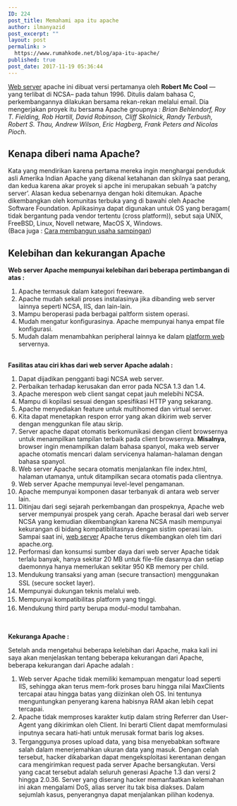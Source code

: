 ```yaml
---
ID: 224
post_title: Memahami apa itu apache
author: ilmanyazid
post_excerpt: ""
layout: post
permalink: >
  https://www.rumahkode.net/blog/apa-itu-apache/
published: true
post_date: 2017-11-19 05:36:44
---
```

<div class="post-header">
<div class="post-header-line-1"><a href="http://www.rumahkode.net/blog/fungsi-dari-web-server/">Web server</a> apache ini dibuat versi pertamanya oleh <strong>Robert Mc Cool</strong> — yang terlibat di NCSA– pada tahun 1996. Ditulis dalam bahasa C, perkembangannya dilakukan bersama rekan-rekan melalui email. Dia mengerjakan proyek itu bersama Apache groupnya : <em>Brian Behlendorf, Roy T. Fielding, Rob Hartill, David Robinson, Cliff Skolnick, Randy Terbush, Robert S. Thau, Andrew Wilson, Eric Hagberg, Frank Peters and Nicolas Pioch</em>.</div>
</div>
<div id="post-body-2055728572481876641" class="post-body entry-content">
<div></div>
<h2>Kenapa diberi nama Apache?</h2>
<div></div>
<div>Kata yang mendirikan karena pertama mereka ingin menghargai penduduk asli Amerika Indian Apache yang dikenal ketahanan dan skilnya saat perang, dan kedua karena akar proyek si apche ini merupakan sebuah ‘a patchy server’. Alasan kedua sebenarnya dengan hoki ditemukan. Apache dikembangkan oleh komunitas terbuka yang di bawahi oleh Apache Software Foundation. Aplikasinya dapat digunakan untuk OS yang beragam( tidak bergantung pada vendor tertentu (cross platform)), sebut saja UNIX, FreeBSD, Linux, Novell netware, MacOS X, Windows.</div>
</div>
<div></div>
<div>(Baca juga : <a href="http://www.rumahkode.net/membangun-bisnis-sampingan/">Cara membangun usaha sampingan</a>)</div>
<div id="post-body-2055728572481876641" class="post-body entry-content">
<div class="fullpost">
<h2>Kelebihan dan kekurangan Apache</h2>
<div><b>Web server Apache mempunyai kelebihan dari beberapa pertimbangan di atas :</b></div>
<ol>
 	<li>Apache termasuk dalam kategori freeware.</li>
 	<li>Apache mudah sekali proses instalasinya jika dibanding web server lainnya seperti NCSA, IIS, dan lain-lain.</li>
 	<li>Mampu beroperasi pada berbagai paltform sistem operasi.</li>
 	<li>Mudah mengatur konfigurasinya. Apache mempunyai hanya empat file konfigurasi.</li>
 	<li>Mudah dalam menambahkan peripheral lainnya ke dalam <a href="http://www.rumahkode.net/">platform web</a> servernya.</li>
</ol>
&nbsp;
<div><b>Fasilitas atau ciri khas dari web server Apache adalah :</b></div>
<ol>
 	<li>Dapat dijadikan pengganti bagi NCSA web server.</li>
 	<li>Perbaikan terhadap kerusakan dan error pada NCSA 1.3 dan 1.4.</li>
 	<li>Apache merespon web client sangat cepat jauh melebihi NCSA.</li>
 	<li>Mampu di kopilasi sesuai dengan spesifikasi HTTP yang sekarang.</li>
 	<li>Apache menyediakan feature untuk multihomed dan virtual server.</li>
 	<li>Kita dapat menetapkan respon error yang akan dikirim web server dengan menggunkan file atau skrip.</li>
 	<li>Server apache dapat otomatis berkomunikasi dengan client browsernya untuk menampilkan tampilan terbaik pada client browsernya.
<strong>Misalnya</strong>, browser ingin menampilkan dalam bahasa spanyol, maka web server apache otomatis mencari dalam servicenya halaman-halaman dengan bahasa spanyol.</li>
 	<li>Web server Apache secara otomatis menjalankan file index.html, halaman utamanya, untuk ditampilkan secara otomatis pada clientnya.</li>
 	<li>Web server Apache mempunyai level-level pengamanan.</li>
 	<li>Apache mempunyai komponen dasar terbanyak di antara web server lain.</li>
 	<li>Ditinjau dari segi sejarah perkembangan dan prospeknya, Apache web server mempunyai prospek yang cerah. Apache berasal dari web server NCSA yang kemudian dikembangkan karena NCSA masih mempunyai kekurangan di bidang kompatibilitasnya dengan sistim operasi lain. Sampai saat ini, <a href="http://www.rumahkode.net/fungsi-dari-web-server/">web server</a> Apache terus dikembangkan oleh tim dari apache.org.</li>
 	<li>Performasi dan konsumsi sumber daya dari web server Apache tidak terlalu banyak, hanya sekitar 20 MB untuk file-file dasarnya dan setiap daemonnya hanya memerlukan sekitar 950 KB memory per child.</li>
 	<li><span style="line-height: 1.4em;">Mendukung transaksi yang aman (secure transaction) menggunakan SSL (secure socket layer).</span></li>
 	<li><span style="line-height: 1.4em;">Mempunyai dukungan teknis melalui web.</span></li>
 	<li><span style="line-height: 1.4em;">Mempunyai kompatibilitas platform yang tinggi.</span></li>
 	<li><span style="line-height: 1.4em;">Mendukung third party berupa modul-modul tambahan.</span></li>
</ol>
&nbsp;

<b>Kekuranga Apache :</b>

Setelah anda mengetahui beberapa kelebihan dari Apache, maka kali ini saya akan menjelaskan tentang beberapa kekurangan dari Apache, beberapa kekurangan dari Apache adalah :
<ol>
 	<li>Web server Apache tidak memiliki kemampuan mengatur load seperti IIS, sehingga akan terus mem-fork proses baru hingga nilai MaxClients tercapai atau hingga batas yang diizinkan oleh OS. Ini tentunya menguntungkan penyerang karena habisnya RAM akan lebih cepat tercapai.</li>
 	<li><span style="line-height: 1.4em;">Apache tidak memproses karakter kutip dalam string Referrer dan User-Agent yang dikirimkan oleh Client. Ini berarti Client dapat memformulasi inputnya secara hati-hati untuk merusak format baris log akses</span><span style="line-height: 1.4em;">.</span></li>
 	<li><span style="line-height: 1.4em;">Terganggunya proses upload data, yang bisa menyebabkan software salah dalam menerjemahkan ukuran data yang masuk. Dengan celah tersebut, hacker dikabarkan dapat mengeksploitasi kerentanan dengan cara mengirimkan request pada server Apache bersangkutan. Versi yang cacat tersebut adalah seluruh generasi Apache 1.3 dan versi 2 hingga 2.0.36. Server yang diserang hacker memanfaatkan kelemahan ini akan mengalami DoS, alias server itu tak bisa diakses. Dalam sejumlah kasus, penyerangnya dapat menjalankan pilihan kodenya.</span></li>
</ol>
</div>
</div>